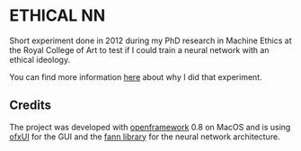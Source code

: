 # ETHICAL NN

Short experiment done in 2012 during my PhD research in Machine Ethics at the Royal College of Art to test if I could train a neural network with an ethical ideology.

You can find more information [here](http://www.medium.com/) about why I did that experiment.

## Credits

The project was developed with [openframework](http://www.openframeworks.cc) 0.8 on MacOS and is using [ofxUI](https://github.com/rezaali/ofxUI) for the GUI and the [fann library](https://github.com/libfann) for the neural network architecture.